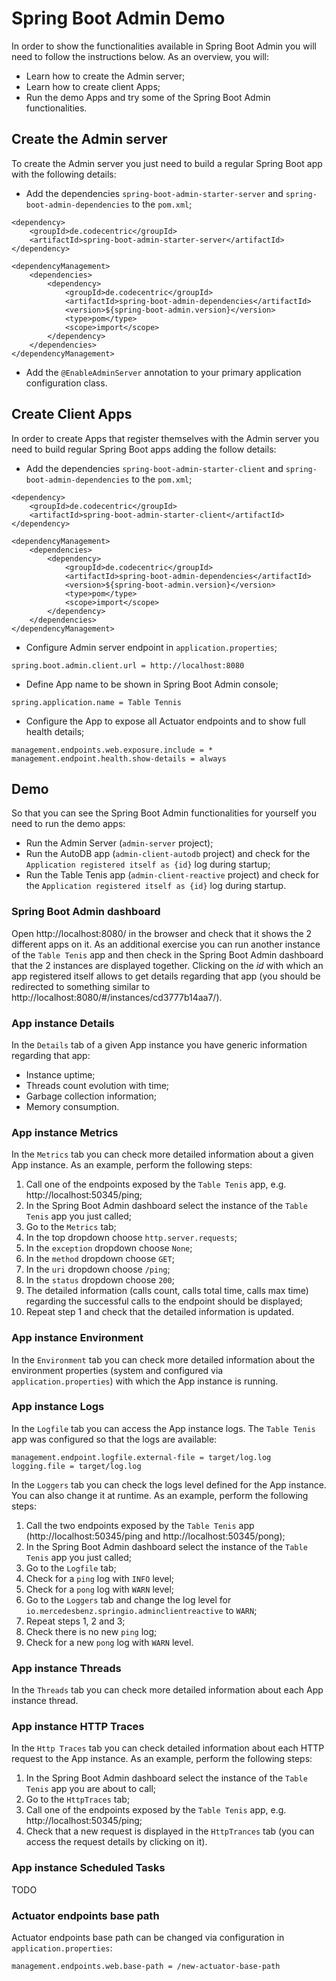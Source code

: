 
# Spring Boot Admin Demo
In order to show the functionalities available in Spring Boot Admin you will need to follow the instructions below. As an overview, you will:

 - Learn how to create the Admin server;
 - Learn how to create client Apps;
 - Run the demo Apps and try some of the Spring Boot Admin functionalities.

## Create the Admin server
To create the Admin server you just need to build a regular Spring Boot app with the following details:

 - Add the dependencies `spring-boot-admin-starter-server` and `spring-boot-admin-dependencies` to the `pom.xml`;
```
<dependency>
	<groupId>de.codecentric</groupId>
	<artifactId>spring-boot-admin-starter-server</artifactId>
</dependency>
```
```
<dependencyManagement>
	<dependencies>
		<dependency>
			<groupId>de.codecentric</groupId>
			<artifactId>spring-boot-admin-dependencies</artifactId>
			<version>${spring-boot-admin.version}</version>
			<type>pom</type>
			<scope>import</scope>
		</dependency>
	</dependencies>
</dependencyManagement>
```

 - Add the `@EnableAdminServer` annotation to your primary application configuration class.

## Create Client Apps
In order to create Apps that register themselves with the Admin server you need to build regular Spring Boot apps adding the follow details:

 - Add the dependencies `spring-boot-admin-starter-client` and `spring-boot-admin-dependencies` to the `pom.xml`;
```
<dependency>
	<groupId>de.codecentric</groupId>
	<artifactId>spring-boot-admin-starter-client</artifactId>
</dependency>
```
```
<dependencyManagement>
	<dependencies>
		<dependency>
			<groupId>de.codecentric</groupId>
			<artifactId>spring-boot-admin-dependencies</artifactId>
			<version>${spring-boot-admin.version}</version>
			<type>pom</type>
			<scope>import</scope>
		</dependency>
	</dependencies>
</dependencyManagement>
```
 - Configure Admin server endpoint in `application.properties`;
```
spring.boot.admin.client.url = http://localhost:8080
```
 - Define App name to be shown in Spring Boot Admin console;
```
spring.application.name = Table Tennis
```
 - Configure the App to expose all Actuator endpoints and to show full health details;
```
management.endpoints.web.exposure.include = *
management.endpoint.health.show-details = always
```

## Demo
So that you can see the Spring Boot Admin functionalities for yourself you need to run the demo apps:

 - Run the Admin Server (`admin-server` project);
 - Run the AutoDB app (`admin-client-autodb` project) and check for the `Application registered itself as {id}` log during startup;
 - Run the Table Tenis app (`admin-client-reactive` project) and check for the `Application registered itself as {id}` log during startup.

### Spring Boot Admin dashboard
Open http://localhost:8080/ in the browser and check that it shows the 2 different apps on it.
As an additional exercise you can run another instance of the `Table Tenis` app and then check in the Spring Boot Admin dashboard that the 2 instances are displayed together.
Clicking on the *id* with which an app registered itself allows to get details regarding that app (you should be redirected to something similar to http://localhost:8080/#/instances/cd3777b14aa7/).

### App instance Details
In the `Details` tab of a given App instance you have generic information regarding that app:

 - Instance uptime;
 - Threads count evolution with time;
 - Garbage collection information;
 - Memory consumption.

### App instance Metrics
In the `Metrics` tab you can check more detailed information about a given App instance.
As an example, perform the following steps:

 1. Call one of the endpoints exposed by the `Table Tenis` app, e.g. http://localhost:50345/ping;
 2. In the Spring Boot Admin dashboard select the instance of the `Table Tenis` app you just called;
 3. Go to the `Metrics` tab;
 4. In the top dropdown choose `http.server.requests`;
 5. In the `exception` dropdown choose `None`;
 6. In the `method` dropdown choose `GET`;
 7. In the `uri` dropdown choose `/ping`;
 8. In the `status` dropdown choose `200`;
 9. The detailed information (calls count, calls total time, calls max time) regarding the successful calls to the endpoint should be displayed;
 10. Repeat step 1 and check that the detailed information is updated.

### App instance Environment
In the `Environment` tab you can check more detailed information about the environment properties (system and configured via `application.properties`) with which the App instance is running.

### App instance Logs
In the `Logfile` tab you can access the App instance logs. The `Table Tenis` app was configured so that the logs are available:
```
management.endpoint.logfile.external-file = target/log.log
logging.file = target/log.log
```

In the `Loggers` tab you can check the logs level defined for the App instance. You can also change it at runtime. As an example, perform the following steps:

 1. Call the two endpoints exposed by the `Table Tenis` app (http://localhost:50345/ping and http://localhost:50345/pong);
 2. In the Spring Boot Admin dashboard select the instance of the `Table Tenis` app you just called;
 3. Go to the `Logfile` tab;
 4. Check for a `ping` log with `INFO` level;
 5. Check for a `pong` log with `WARN` level;
 6. Go to the `Loggers` tab and change the log level for `io.mercedesbenz.springio.adminclientreactive` to `WARN`;
 7. Repeat steps 1, 2 and 3;
 9. Check there is no new `ping` log;
 8. Check for a new `pong` log with `WARN` level.

### App instance Threads
In the `Threads` tab you can check more detailed information about each App instance thread.

### App instance HTTP Traces
In the `Http Traces` tab you can check detailed information about each HTTP request to the App instance. As an example, perform the following steps:

 1. In the Spring Boot Admin dashboard select the instance of the `Table Tenis` app you are about to call;
 2. Go to the `HttpTraces` tab;
 3. Call one of the endpoints exposed by the `Table Tenis` app, e.g. http://localhost:50345/ping;
 4. Check that a new request is displayed in the `HttpTrances` tab (you can access the request details by clicking on it).

### App instance Scheduled Tasks
TODO

### Actuator endpoints base path
Actuator endpoints base path can be changed via configuration in `application.properties`:
```
management.endpoints.web.base-path = /new-actuator-base-path
```
